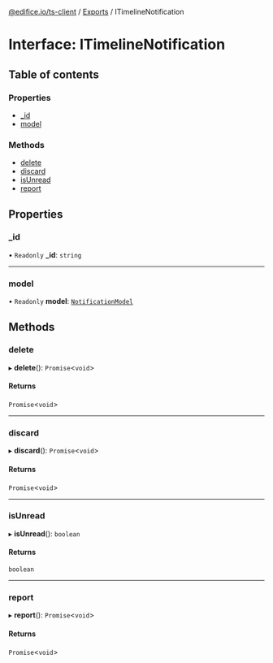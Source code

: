 [@edifice.io/ts-client](../README.md) / [Exports](../modules.md) / ITimelineNotification

# Interface: ITimelineNotification

## Table of contents

### Properties

- [\_id](ITimelineNotification.md#_id)
- [model](ITimelineNotification.md#model)

### Methods

- [delete](ITimelineNotification.md#delete)
- [discard](ITimelineNotification.md#discard)
- [isUnread](ITimelineNotification.md#isunread)
- [report](ITimelineNotification.md#report)

## Properties

### \_id

• `Readonly` **\_id**: `string`

___

### model

• `Readonly` **model**: [`NotificationModel`](../modules.md#notificationmodel)

## Methods

### delete

▸ **delete**(): `Promise`\<`void`\>

#### Returns

`Promise`\<`void`\>

___

### discard

▸ **discard**(): `Promise`\<`void`\>

#### Returns

`Promise`\<`void`\>

___

### isUnread

▸ **isUnread**(): `boolean`

#### Returns

`boolean`

___

### report

▸ **report**(): `Promise`\<`void`\>

#### Returns

`Promise`\<`void`\>

